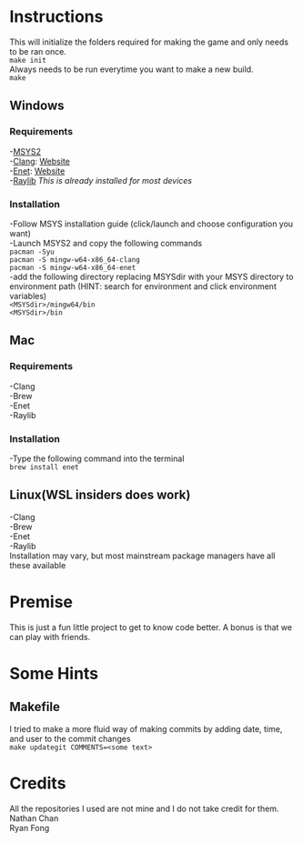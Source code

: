 # Instructions
This will initialize the folders required for making the game and only needs to be ran once.<br>
 ```make init```<br>
 Always needs to be run everytime you want to make a new build.<br>
 ```make```<br>
## Windows
### Requirements
-[MSYS2](https://www.msys2.org/)<br>
-[Clang](https://packages.msys2.org/package/mingw-w64-x86_64-clang): [Website](https://clang.llvm.org/)<br>
-[Enet](https://packages.msys2.org/package/mingw-w64-x86_64-enet?repo=mingw64): [Website](http://enet.bespin.org/)<br>
-[Raylib](https://www.raylib.com/) *This is already installed for most devices*<br>
### Installation
-Follow MSYS installation guide (click/launch and choose configuration you want)<br>
-Launch MSYS2 and copy the following commands<br>
```pacman -Syu```<br>
```pacman -S mingw-w64-x86_64-clang```<br>
```pacman -S mingw-w64-x86_64-enet```<br>
-add the following directory replacing MSYSdir with your MSYS directory to environment path (HINT: search for environment and click environment variables)<br>
```<MSYSdir>/mingw64/bin```<br>
```<MSYSdir>/bin```<br>
## Mac
### Requirements
-Clang<br>
-Brew<br>
-Enet<br>
-Raylib<br>
### Installation
-Type the following command into the terminal<br>
```brew install enet```
## Linux(WSL insiders does work)
-Clang<br>
-Brew<br>
-Enet<br>
-Raylib<br>
Installation may vary, but most mainstream package managers have all these available

# Premise
This is just a fun little project to get to know code better.  A bonus is that we can play with friends.

# Some Hints
## Makefile
I tried to make a more fluid way of making commits by adding date, time, and user to the commit changes<br>
```make updategit COMMENTS=<some text>```

# Credits
All the repositories I used are not mine and I do not take credit for them.<br>
Nathan Chan<br>
Ryan Fong<br>
